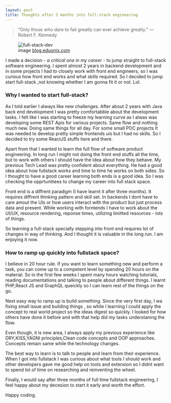 ```yaml
---
layout: post
title: Thoughts after 3 months into full-stack engineering
---
```


> “Only those who dare to fail greatly can ever achieve greatly.”
> ― Robert F. Kennedy

<figure>
  <img src="{{ site.url }}/assets/img/Full-Stack-Developer.jpeg" alt="full-stack-dev" class="fig-img"/>
  <figcaption>image <a href="https://blog.eduonix.com/web-programming-tutorials/guide-become-full-stack-developer/">blog.eduonix.com</a></figcaption>
</figure>

I made a decision - _a critical one in my career_ - to jump straight to full-stack software engineering. I spent almost 2 years in backend development and in some projects I had to closely work with front end engineers, so I was curious how front end works and what skills required. So I decided to jump start full-stack ,not knowing whether I am gonna fit it or not. Lol.

### Why I wanted to start full-stack?

As I told earlier I always like new challenges. After about 2 years with Java back end development I was pretty comfortabble about the development tasks. I felt like I was starting to freeze my learning curve as I alwas was developing some REST Apis for various projects. Same flow and nothing much new. Doing same things for all day. For some small POC projects It was needed to develop pretty simple frontends uis but I had no skills. So I decided to try some ReactJS stuffs here and there.

Apart from that I wanted to learn the full flow of software product engineering. In long run I might not doing the front end stuffs all the time, but to work with others I should have the idea about how they behave. My previous Tech Lead was pretty confident about everything. He had a good idea about how fullstack works and time to time he works on both sides. So I thought to have a good career learning both ends is a good idea. So I was checking the opprtunitiees to change my career into full stack space.

Front end is a diffrent paradigm (I have learnt it after three months). It requires diffrent thinking pattern and skill set. In backends I dont have to care amout the UIs or how users interact with the product but just process data and present. While working with forntends I have to work about the UI/UX, resource rendering, reponse times, utilizing limitted resources - lots of things.

So learning a full-stack specially stepping into front end requires lot of changes in way of thinking. And I thought it is valuable in the long run. I am enjoying it now.

### How to ramp up quickly into fullstack space?

I believe in 20 hour rule. If you want to learn something new and perform a task, you can come up to a competent level by spending 20 hours on the material. So in the first few weeks I spent many hours watching tutorials, reading documentations and talking to people about different things. I learnt PHP,React JS and GraphQL queickly so I can learn rest of the things on the go.

Next easy way to ramp up is build something. Since the very first day, I wa fixing small issue and building things , so while I learning I could apply the concept to real world project so the ideas digest so quickly. I looked for how others have done it before and with that help did my tasks understaning the flow.

Even though, it is new area, I always apply my previous experience like DRY,KISS,YAGNI principles,Clean code concepts and OOP approaches. Concepts remain same while the technology changes.

The best way to learn is to talk to people and learn from their experience. When I got into fullstack I was curious about what tools I should work and other developers gave me good help on tools and extension so I didnt want to spend lot of time on researching and reinventing the wheel.

Finally, I would say after three months of full time fullstack engineering, I feel happy about my decesion to start it early and worth the effort.

Happy coding.
